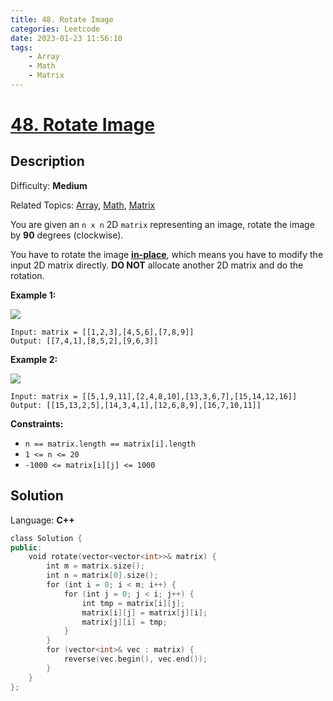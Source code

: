 ```yaml
---
title: 48. Rotate Image
categories: Leetcode
date: 2023-01-23 11:56:10
tags:
    - Array
    - Math
    - Matrix
---
```


# [48\. Rotate Image](https://leetcode.com/problems/rotate-image/)

## Description

Difficulty: **Medium**

Related Topics: [Array](https://leetcode.com/tag/array/), [Math](https://leetcode.com/tag/math/), [Matrix](https://leetcode.com/tag/matrix/)

You are given an `n x n` 2D `matrix` representing an image, rotate the image by **90** degrees (clockwise).

You have to rotate the image [**in-place**](https://en.wikipedia.org/wiki/In-place_algorithm), which means you have to modify the input 2D matrix directly. **DO NOT** allocate another 2D matrix and do the rotation.

**Example 1:**

![](https://assets.leetcode.com/uploads/2020/08/28/mat1.jpg)

```text
Input: matrix = [[1,2,3],[4,5,6],[7,8,9]]
Output: [[7,4,1],[8,5,2],[9,6,3]]
```

**Example 2:**

![](https://assets.leetcode.com/uploads/2020/08/28/mat2.jpg)

```text
Input: matrix = [[5,1,9,11],[2,4,8,10],[13,3,6,7],[15,14,12,16]]
Output: [[15,13,2,5],[14,3,4,1],[12,6,8,9],[16,7,10,11]]
```

**Constraints:**

* `n == matrix.length == matrix[i].length`
* `1 <= n <= 20`
* `-1000 <= matrix[i][j] <= 1000`

## Solution

Language: **C++**

```C++
class Solution {
public:
    void rotate(vector<vector<int>>& matrix) {
        int m = matrix.size();
        int n = matrix[0].size();
        for (int i = 0; i < m; i++) {
            for (int j = 0; j < i; j++) {
                int tmp = matrix[i][j];
                matrix[i][j] = matrix[j][i];
                matrix[j][i] = tmp;
            }
        }
        for (vector<int>& vec : matrix) {
            reverse(vec.begin(), vec.end());
        }
    }
};
```
